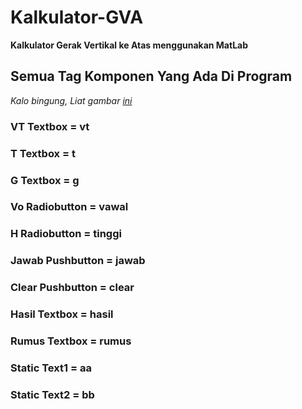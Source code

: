 # Kalkulator-GVA
**Kalkulator Gerak Vertikal ke Atas menggunakan MatLab**

## Semua Tag Komponen Yang Ada Di Program

*Kalo bingung, Liat gambar [ini](https://drive.google.com/file/d/1F_5-wXwhBpWKIh0je1M_vyLb6VUXUTAy/view?usp=sharing)*

### VT Textbox = vt
### T Textbox = t
### G Textbox = g

### Vo Radiobutton = vawal
### H Radiobutton = tinggi

### Jawab Pushbutton = jawab
### Clear Pushbutton = clear

### Hasil Textbox = hasil
### Rumus Textbox = rumus

### Static Text1 = aa
### Static Text2 = bb
